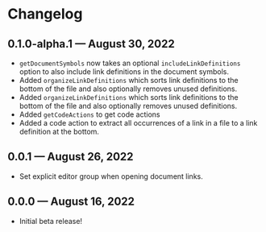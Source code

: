 # Changelog

## 0.1.0-alpha.1 — August 30, 2022
- `getDocumentSymbols` now takes an optional `includeLinkDefinitions` option to also include link definitions in the document symbols.
- Added `organizeLinkDefinitions` which sorts link definitions to the bottom of the file and also optionally removes unused definitions.
- Added `organizeLinkDefinitions` which sorts link definitions to the bottom of the file and also optionally removes unused definitions.
- Added `getCodeActions` to get code actions
- Added a code action to extract all occurrences of a link in a file to a link definition at the bottom.

## 0.0.1 — August 26, 2022
- Set explicit editor group when opening document links.

## 0.0.0 — August 16, 2022
- Initial beta release!
